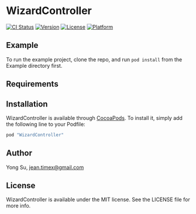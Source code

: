 # WizardController

[![CI Status](http://img.shields.io/travis/jeantimex/WizardController.svg?style=flat)](https://travis-ci.org/jeantimex/WizardController)
[![Version](https://img.shields.io/cocoapods/v/WizardController.svg?style=flat)](http://cocoapods.org/pods/WizardController)
[![License](https://img.shields.io/cocoapods/l/WizardController.svg?style=flat)](http://cocoapods.org/pods/WizardController)
[![Platform](https://img.shields.io/cocoapods/p/WizardController.svg?style=flat)](http://cocoapods.org/pods/WizardController)

## Example

To run the example project, clone the repo, and run `pod install` from the Example directory first.

## Requirements

## Installation

WizardController is available through [CocoaPods](http://cocoapods.org). To install
it, simply add the following line to your Podfile:

```ruby
pod "WizardController"
```

## Author

Yong Su, jean.timex@gmail.com

## License

WizardController is available under the MIT license. See the LICENSE file for more info.
